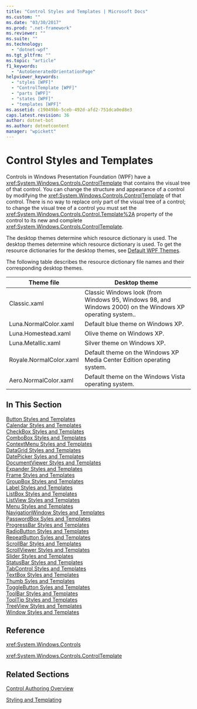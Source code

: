 ```yaml
---
title: "Control Styles and Templates | Microsoft Docs"
ms.custom: ""
ms.date: "03/30/2017"
ms.prod: ".net-framework"
ms.reviewer: ""
ms.suite: ""
ms.technology: 
  - "dotnet-wpf"
ms.tgt_pltfrm: ""
ms.topic: "article"
f1_keywords: 
  - "AutoGeneratedOrientationPage"
helpviewer_keywords: 
  - "styles [WPF]"
  - "ControlTemplate [WPF]"
  - "parts [WPF]"
  - "states [WPF]"
  - "templates [WPF]"
ms.assetid: c19049bb-5ceb-492d-afd2-751dca0ed8e3
caps.latest.revision: 36
author: dotnet-bot
ms.author: dotnetcontent
manager: "wpickett"
---
```

# Control Styles and Templates
Controls in Windows Presentation Foundation (WPF) have a <xref:System.Windows.Controls.ControlTemplate> that contains the visual tree of that control. You can change the structure and appearance of a control by modifying the <xref:System.Windows.Controls.ControlTemplate> of that control. There is no way to replace only part of the visual tree of a control; to change the visual tree of a control you must set the <xref:System.Windows.Controls.Control.Template%2A> property of the control to its new and complete <xref:System.Windows.Controls.ControlTemplate>.  
  
 The desktop themes determine which resource dictionary is used. The desktop themes determine which resource dictionary is used. To get the resource dictionaries for the desktop themes, see [Default WPF Themes](http://go.microsoft.com/fwlink/?LinkID=158252).  
  
 The following table describes the resource dictionary file names and their corresponding desktop themes.  
  
|Theme file|Desktop theme|  
|----------------|-------------------|  
|Classic.xaml|Classic Windows look (from Windows 95, Windows 98, and Windows 2000) on the Windows XP operating system..|  
|Luna.NormalColor.xaml|Default blue theme on Windows XP.|  
|Luna.Homestead.xaml|Olive theme on Windows XP.|  
|Luna.Metallic.xaml|Silver theme on Windows XP.|  
|Royale.NormalColor.xaml|Default theme on the Windows XP Media Center Edition operating system.|  
|Aero.NormalColor.xaml|Default theme on the Windows Vista operating system.|  
  
## In This Section  
 [Button Styles and Templates](../../../../docs/framework/wpf/controls/button-styles-and-templates.md)  
 [Calendar Styles and Templates](../../../../docs/framework/wpf/controls/calendar-styles-and-templates.md)  
 [CheckBox Styles and Templates](../../../../docs/framework/wpf/controls/checkbox-styles-and-templates.md)  
 [ComboBox Styles and Templates](../../../../docs/framework/wpf/controls/combobox-styles-and-templates.md)  
 [ContextMenu Styles and Templates](../../../../docs/framework/wpf/controls/contextmenu-styles-and-templates.md)  
 [DataGrid Styles and Templates](../../../../docs/framework/wpf/controls/datagrid-styles-and-templates.md)  
 [DatePicker Syles and Templates](../../../../docs/framework/wpf/controls/datepicker-syles-and-templates.md)  
 [DocumentViewer Styles and Templates](../../../../docs/framework/wpf/controls/documentviewer-styles-and-templates.md)  
 [Expander Styles and Templates](../../../../docs/framework/wpf/controls/expander-styles-and-templates.md)  
 [Frame Styles and Templates](../../../../docs/framework/wpf/controls/frame-styles-and-templates.md)  
 [GroupBox Styles and Templates](../../../../docs/framework/wpf/controls/groupbox-styles-and-templates.md)  
 [Label Styles and Templates](../../../../docs/framework/wpf/controls/label-styles-and-templates.md)  
 [ListBox Styles and Templates](../../../../docs/framework/wpf/controls/listbox-styles-and-templates.md)  
 [ListView Styles and Templates](../../../../docs/framework/wpf/controls/listview-styles-and-templates.md)  
 [Menu Styles and Templates](../../../../docs/framework/wpf/controls/menu-styles-and-templates.md)  
 [NavigationWindow Styles and Templates](../../../../docs/framework/wpf/controls/navigationwindow-styles-and-templates.md)  
 [PasswordBox Syles and Templates](../../../../docs/framework/wpf/controls/passwordbox-syles-and-templates.md)  
 [ProgressBar Styles and Templates](../../../../docs/framework/wpf/controls/progressbar-styles-and-templates.md)  
 [RadioButton Styles and Templates](../../../../docs/framework/wpf/controls/radiobutton-styles-and-templates.md)  
 [RepeatButton Syles and Templates](../../../../docs/framework/wpf/controls/repeatbutton-syles-and-templates.md)  
 [ScrollBar Styles and Templates](../../../../docs/framework/wpf/controls/scrollbar-styles-and-templates.md)  
 [ScrollViewer Styles and Templates](../../../../docs/framework/wpf/controls/scrollviewer-styles-and-templates.md)  
 [Slider Styles and Templates](../../../../docs/framework/wpf/controls/slider-styles-and-templates.md)  
 [StatusBar Styles and Templates](../../../../docs/framework/wpf/controls/statusbar-styles-and-templates.md)  
 [TabControl Styles and Templates](../../../../docs/framework/wpf/controls/tabcontrol-styles-and-templates.md)  
 [TextBox Styles and Templates](../../../../docs/framework/wpf/controls/textbox-styles-and-templates.md)  
 [Thumb Syles and Templates](../../../../docs/framework/wpf/controls/thumb-syles-and-templates.md)  
 [ToggleButton Syles and Templates](../../../../docs/framework/wpf/controls/togglebutton-syles-and-templates.md)  
 [ToolBar Styles and Templates](../../../../docs/framework/wpf/controls/toolbar-styles-and-templates.md)  
 [ToolTip Styles and Templates](../../../../docs/framework/wpf/controls/tooltip-styles-and-templates.md)  
 [TreeView Styles and Templates](../../../../docs/framework/wpf/controls/treeview-styles-and-templates.md)  
 [Window Styles and Templates](../../../../docs/framework/wpf/controls/window-styles-and-templates.md)  
  
## Reference  
 <xref:System.Windows.Controls>  
  
 <xref:System.Windows.Controls.ControlTemplate>  
  
## Related Sections  
 [Control Authoring Overview](../../../../docs/framework/wpf/controls/control-authoring-overview.md)  
  
 [Styling and Templating](../../../../docs/framework/wpf/controls/styling-and-templating.md)